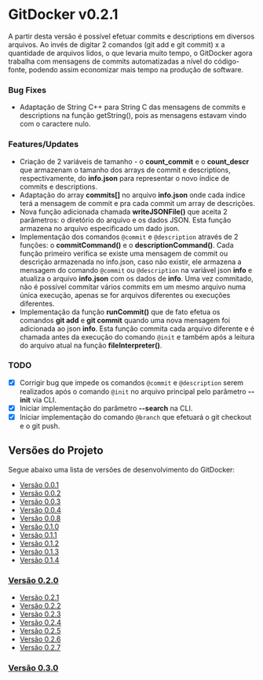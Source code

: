 <a name="title"></a>
# GitDocker v0.2.1

A partir desta versão é possível efetuar commits e descriptions em diversos arquivos. Ao invés de digitar 2 comandos (git add e git commit) x a quantidade de arquivos lidos, o que levaria muito tempo, o GitDocker agora trabalha com mensagens de commits automatizadas a nível do código-fonte, podendo assim economizar mais tempo na produção de software.

### Bug Fixes

* Adaptação de String C++ para String C das mensagens de commits e descriptions na função getString(), pois as mensagens estavam vindo com o caractere nulo.

### Features/Updates

* Criação de 2 variáveis de tamanho - o **count_commit** e o **count_descr** que armazenam o tamanho dos arrays de commit e descriptions, respectivamente, do **info.json** para representar o novo índice de commits e descriptions.
* Adaptação do array **commits[]** no arquivo **info.json** onde cada índice terá a mensagem de commit e pra cada commit um array de descrições.
* Nova função adicionada chamada **writeJSONFile()** que aceita 2 parâmetros: o diretório do arquivo e os dados JSON. Esta função armazena no arquivo especificado um dado json.
* Implementação dos comandos `@commit` e `@description` através de 2 funções: o **commitCommand()** e o **descriptionCommand()**. Cada função primeiro verifica se existe uma mensagem de commit ou descrição armazenada no info.json, caso não existir, ele armazena a mensagem do comando `@commit` ou `@description` na variável json **info** e atualiza o arquivo **info.json** com os dados de **info**. Uma vez commitado, não é possível commitar vários commits em um mesmo arquivo numa única execução, apenas se for arquivos diferentes ou execuções diferentes.
* Implementação da função **runCommit()** que de fato efetua os comandos **git add** e **git commit** quando uma nova mensagem foi adicionada ao json **info**. Esta função commita cada arquivo diferente e é chamada antes da execução do comando `@init` e também após a leitura do arquivo atual na função **fileInterpreter()**.

### TODO

- [x] Corrigir bug que impede os comandos `@commit` e `@description` serem realizados após o comando `@init` no arquivo principal pelo parâmetro **--init** via CLI.
- [x]  Iniciar implementação do parâmetro **--search** na CLI.
- [x]  Iniciar implementação do comando `@branch` que efetuará o git checkout e o git push.

## Versões do Projeto

Segue abaixo uma lista de versões de desenvolvimento do GitDocker:

* <a href="https://github.com/FrancisBFTC/gitdocker/tree/gitdocker-v0.0.1#title"> Versão 0.0.1 </a>
* <a href="https://github.com/FrancisBFTC/gitdocker/tree/gitdocker-v0.0.2#title"> Versão 0.0.2 </a>
* <a href="https://github.com/FrancisBFTC/gitdocker/tree/gitdocker-v0.0.3#title"> Versão 0.0.3 </a>
* <a href="https://github.com/FrancisBFTC/gitdocker/tree/gitdocker-v0.0.4#title"> Versão 0.0.4 </a>
* <a href="https://github.com/FrancisBFTC/gitdocker/tree/gitdocker-v0.0.8#title"> Versão 0.0.8 </a>
* <a href="https://github.com/FrancisBFTC/gitdocker/tree/gitdocker-v0.1.0#title"> Versão 0.1.0 </a>
* <a href="https://github.com/FrancisBFTC/gitdocker/tree/gitdocker-v0.1.1#title"> Versão 0.1.1 </a>
* <a href="https://github.com/FrancisBFTC/gitdocker/tree/gitdocker-v0.1.2#title"> Versão 0.1.2 </a>
* <a href="https://github.com/FrancisBFTC/gitdocker/tree/gitdocker-v0.1.3#title"> Versão 0.1.3 </a>
* <a href="https://github.com/FrancisBFTC/gitdocker/tree/gitdocker-v0.1.4#title"> Versão 0.1.4 </a>

### <a href="https://github.com/FrancisBFTC/gitdocker/tree/gitdocker-v0.2.0#title"> Versão 0.2.0 </a>

* <a href="https://github.com/FrancisBFTC/gitdocker/tree/gitdocker-v0.2.1#title"> Versão 0.2.1 </a>
* <a href="https://github.com/FrancisBFTC/gitdocker/tree/gitdocker-v0.2.2#title"> Versão 0.2.2 </a>
* <a href="https://github.com/FrancisBFTC/gitdocker/tree/gitdocker-v0.2.3#title"> Versão 0.2.3 </a>
* <a href="https://github.com/FrancisBFTC/gitdocker/tree/gitdocker-v0.2.4#title"> Versão 0.2.4 </a>
* <a href="https://github.com/FrancisBFTC/gitdocker/tree/gitdocker-v0.2.5#title"> Versão 0.2.5 </a>
* <a href="https://github.com/FrancisBFTC/gitdocker/tree/gitdocker-v0.2.6#title"> Versão 0.2.6 </a>
* <a href="https://github.com/FrancisBFTC/gitdocker/tree/gitdocker-v0.2.7#title"> Versão 0.2.7 </a>

### <a href="https://github.com/FrancisBFTC/gitdocker/tree/gitdocker-v0.3.0#title"> Versão 0.3.0 </a>

